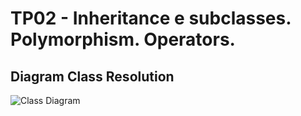 # TP02 - Inheritance e subclasses. Polymorphism. Operators.

## Diagram Class Resolution

![Class Diagram](https://i.imgur.com/dAqsyp1.png)
